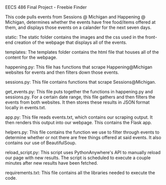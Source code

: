 EECS 486 Final Project - Freebie Finder

This code pulls events from Sessions @ Michigan and Happening @ Michigan, determines whether the events have free food/items offered at them, and displays those events on a calander for the next seven days.

static: The static folder contains the images and the css used in the front-end creation of the webpage that displays all of the events.

templates: The templates folder contains the html file that houses all of the content for the webpage.

happening.py: This file has functions that scrape Happening@Michigan websites for events and then filters down those events.

sessions.py: This file contains functions that scrape Sessions@Michigan.

get_events.py: This file puts together the functions in happening.py and sessions.py. For a certain date range, this file gathers and then filters the events from both websites. It then stores these results in JSON format locally in events.txt.

app.py: This file reads events.txt, which contains our scraping output. It then renders this output into our webpage. This contains the Flask app.

helpers.py: This file contains the function we use to filter through events to determine whether or not there are free things offered at said events. It also contains our use of BeautifulSoup.

reload_script.py: This script uses PythonAnywhere's API to manually reload our page with new results. The script is scheduled to execute a couple minutes after new results have been fetched.

requirements.txt: This file contains all the libraries needed to execute the code.

